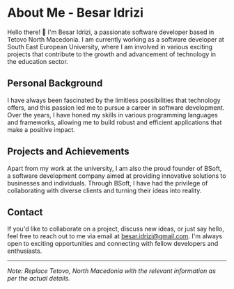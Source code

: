 # About Me - Besar Idrizi

Hello there! 👋 I'm Besar Idrizi, a passionate software developer based in Tetovo North Macedonia. I am currently working as a software developer at South East European University, where I am involved in various exciting projects that contribute to the growth and advancement of technology in the education sector.

## Personal Background

I have always been fascinated by the limitless possibilities that technology offers, and this passion led me to pursue a career in software development. Over the years, I have honed my skills in various programming languages and frameworks, allowing me to build robust and efficient applications that make a positive impact.

## Projects and Achievements

Apart from my work at the university, I am also the proud founder of BSoft, a software development company aimed at providing innovative solutions to businesses and individuals. Through BSoft, I have had the privilege of collaborating with diverse clients and turning their ideas into reality.


## Contact

If you'd like to collaborate on a project, discuss new ideas, or just say hello, feel free to reach out to me via email at [besar.idrizi@gmail.com](mailto:besar.idrizi@gmail.com). I'm always open to exciting opportunities and connecting with fellow developers and enthusiasts.

---
*Note: Replace Tetovo, North Macedonia with the relevant information as per the actual details.*
